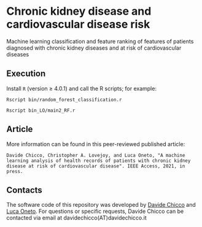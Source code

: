 # Chronic kidney disease and cardiovascular disease risk
Machine learning classification and feature ranking of features of patients diagnosed with chronic kidney diseases and at risk of cardiovascular diseases

## Execution
Install `R` (version ≥ 4.0.1) and call the R scripts; for example:

`Rscript bin/random_forest_classification.r`

`Rscript bin_LO/main2_RF.r`

## Article
More information can be found in this peer-reviewed published article:

    Davide Chicco, Christopher A. Lovejoy, and Luca Oneto, "A machine learning analysis of health records of patients with chronic kidney disease at risk of cardiovascular disease". IEEE Access, 2021, in press.
    
## Contacts
The software code of this repository  was developed by [Davide Chicco](http://www.DavideChicco.it) and [Luca Oneto](https://www.lucaoneto.com). For questions or specific requests, Davide Chicco can be contacted via email at davidechicco(AT)davidechicco.it
